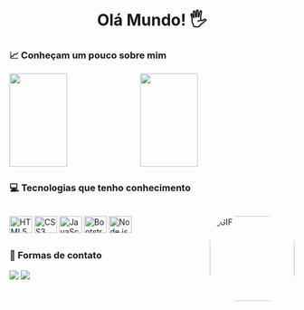 
<h1 align="center">Olá Mundo! 🖐</h1> 
<h3>📈 Conheçam um pouco sobre mim</h3> 


<div>
  <img height="165em" width="45%" src="https://github-readme-stats.vercel.app/api?username=Lucas-OFonseca&show_icons=true&theme=gotham&include_all_commits=true&count_private=true"/>
  <img height="165em" width="45%" src="https://github-readme-stats.vercel.app/api/top-langs/?username=Lucas-OFonseca&layout=compact&langs_count=7&theme=gotham"/>
  
  
<h3>💻 Tecnologias que tenho conhecimento</h3>
<div style=display: "inline_block"><br>
  <img align="center" alt="HTML5 Lucas" height="30" width="40" src="https://cdn.jsdelivr.net/gh/devicons/devicon/icons/html5/html5-original.svg" />
  <img align="center" alt="CSS3 Lucas" height="30" width="40" src="https://cdn.jsdelivr.net/gh/devicons/devicon/icons/css3/css3-original.svg" />
  <img align="center" alt="JavaScript Lucas" height="30" width="40" src="https://cdn.jsdelivr.net/gh/devicons/devicon/icons/javascript/javascript-original.svg" />
  <img align="center" alt="Bootstrap Lucas" height="30" width="40" src="https://cdn.jsdelivr.net/gh/devicons/devicon/icons/bootstrap/bootstrap-original.svg" />
  <img align="center" alt="Node.js Lucas" height="30" width="40" src="https://cdn.jsdelivr.net/gh/devicons/devicon/icons/nodejs/nodejs-original.svg" /> 
  
  <img align="right" alt="GIF" height="150" style="border-radius:50px;" src="https://media1.giphy.com/media/11ISwbgCxEzMyY/giphy.gif?cid=ecf05e47g8vpax2hfqmmclgxe243tsddm83t0ibjlc9gajeb&rid=giphy.gif&ct=g"/>
</div>

##

<h3>👔 Formas de contato</h3>
<div> 
  <a href="https://www.linkedin.com/in/lucas-ofonseca/" target="_blank"><img src="https://img.shields.io/badge/-LinkedIn-%230077B5?style=for-the-badge&logo=linkedin&logoColor=white" target="_blank"></a> 
  <a href = "mailto:fonseca.lucas25@gmail.com"><img src="https://img.shields.io/badge/-Gmail-%23333?style=for-the-badge&logo=gmail&logoColor=white" target="_blank"></a>
</div>